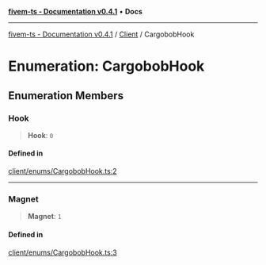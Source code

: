 [**fivem-ts - Documentation v0.4.1**](../../../README.md) • **Docs**

***

[fivem-ts - Documentation v0.4.1](../../../README.md) / [Client](../README.md) / CargobobHook

# Enumeration: CargobobHook

## Enumeration Members

### Hook

> **Hook**: `0`

#### Defined in

[client/enums/CargobobHook.ts:2](https://github.com/Purpose-Dev/fivem-ts/blob/main/src/client/enums/CargobobHook.ts#L2)

***

### Magnet

> **Magnet**: `1`

#### Defined in

[client/enums/CargobobHook.ts:3](https://github.com/Purpose-Dev/fivem-ts/blob/main/src/client/enums/CargobobHook.ts#L3)
